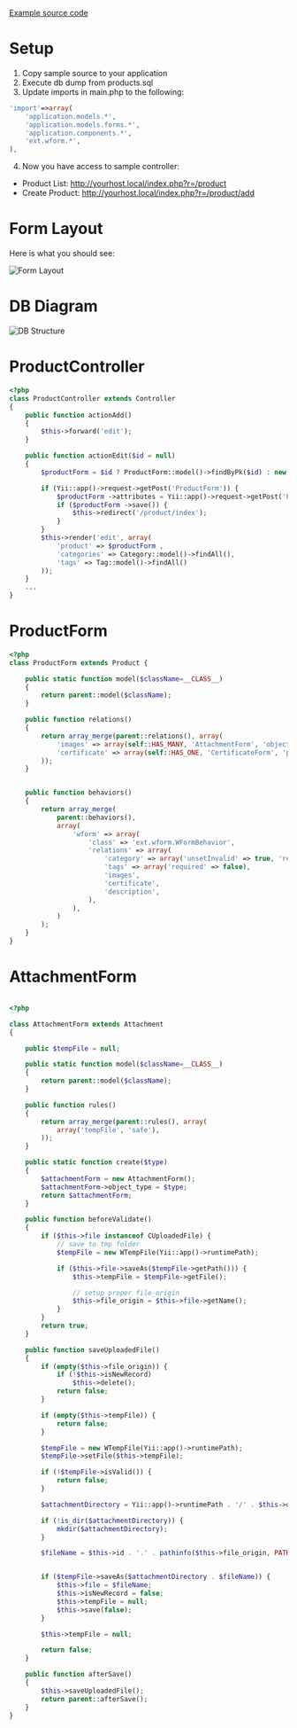 [Example source code](https://github.com/weavora/wform/tree/master/examples/product)

# Setup

1. Copy sample source to your application
2. Execute db dump from products.sql
3. Update imports in main.php to the following:

```php
'import'=>array(
	'application.models.*',
	'application.models.forms.*',
	'application.components.*',
	'ext.wform.*',
),
```
4. Now you have access to sample controller: 
 
- Product List: http://yourhost.local/index.php?r=/product
- Create Product: http://yourhost.local/index.php?r=/product/add

# Form Layout

Here is what you should see:

![Form Layout](http://i.imgur.com/F3wRZ.png)

# DB Diagram

![DB Structure](http://i.imgur.com/A8c7W.png)

# ProductController

```php
<?php
class ProductController extends Controller
{
	public function actionAdd() 
	{
		$this->forward('edit');
	}

	public function actionEdit($id = null)
	{
		$productForm = $id ? ProductForm::model()->findByPk($id) : new ProductForm();

		if (Yii::app()->request->getPost('ProductForm')) {
		    $productForm ->attributes = Yii::app()->request->getPost('ProductForm');
		    if ($productForm ->save()) {
		        $this->redirect('/product/index');
		    }
		}
		$this->render('edit', array(
			'product' => $productForm ,
			'categories' => Category::model()->findAll(),
			'tags' => Tag::model()->findAll()
		));
	}
	...
}
```

# ProductForm

```php
<?php
class ProductForm extends Product {

	public static function model($className=__CLASS__)
	{
		return parent::model($className);
	}

	public function relations()
	{
		return array_merge(parent::relations(), array(
			'images' => array(self::HAS_MANY, 'AttachmentForm', 'object_id', 'condition' => 'images.object_type=:object_type', 'params' => array('object_type' => Attachment::OBJECT_TYPE_PRODUCT_IMAGE)),
			'certificate' => array(self::HAS_ONE, 'CertificateForm', 'product_id'),
		));
	}


	public function behaviors() 
	{
		return array_merge(
			parent::behaviors(),
			array(
				'wform' => array(
					'class' => 'ext.wform.WFormBehavior',
					'relations' => array(
						'category' => array('unsetInvalid' => true, 'required' => false),
						'tags' => array('required' => false),
						'images',
						'certificate',
						'description',
					),
				),
			)
		);
	}
}
```

# AttachmentForm

```php

<?php

class AttachmentForm extends Attachment
{

	public $tempFile = null;

	public static function model($className=__CLASS__)
	{
		return parent::model($className);
	}

	public function rules()
	{
		return array_merge(parent::rules(), array(
			array('tempFile', 'safe'),
		));
	}

	public static function create($type)
	{
		$attachmentForm = new AttachmentForm();
		$attachmentForm->object_type = $type;
		return $attachmentForm;
	}

	public function beforeValidate()
	{
		if ($this->file instanceof CUploadedFile) {
			// save to tmp folder
			$tempFile = new WTempFile(Yii::app()->runtimePath);

			if ($this->file->saveAs($tempFile->getPath())) {
				$this->tempFile = $tempFile->getFile();

				// setup proper file_origin
				$this->file_origin = $this->file->getName();
			}
		}
		return true;
	}

	public function saveUploadedFile()
	{
		if (empty($this->file_origin)) {
			if (!$this->isNewRecord)
				$this->delete();
			return false;
		}

		if (empty($this->tempFile)) {
			return false;
		}

		$tempFile = new WTempFile(Yii::app()->runtimePath);
		$tempFile->setFile($this->tempFile);

		if (!$tempFile->isValid()) {
			return false;
		}

		$attachmentDirectory = Yii::app()->runtimePath . '/' . $this->object_type . '/';

		if (!is_dir($attachmentDirectory)) {
			mkdir($attachmentDirectory);
		}

		$fileName = $this->id . '.' . pathinfo($this->file_origin, PATHINFO_EXTENSION);


		if ($tempFile->saveAs($attachmentDirectory . $fileName)) {
			$this->file = $fileName;
			$this->isNewRecord = false;
			$this->tempFile = null;
			$this->save(false);
		}

		$this->tempFile = null;

		return false;
	}

	public function afterSave()
	{
		$this->saveUploadedFile();
		return parent::afterSave();
	}
}
```